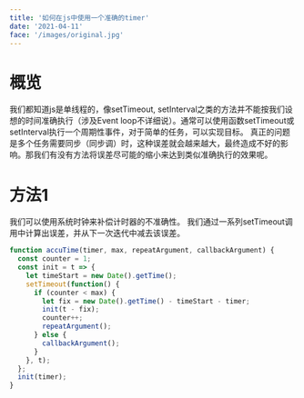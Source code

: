 ```yaml
---
title: '如何在js中使用一个准确的timer'
date: '2021-04-11'
face: '/images/original.jpg'
---
```


# 概览
我们都知道js是单线程的，像setTimeout, setInterval之类的方法并不能按我们设想的时间准确执行（涉及Event loop不详细说）。通常可以使用函数setTimeout或setInterval执行一个周期性事件，对于简单的任务，可以实现目标。 真正的问题是多个任务需要同步（同步调）时，这种误差就会越来越大，最终造成不好的影响。那我们有没有方法将误差尽可能的缩小来达到类似准确执行的效果呢。

# 方法1
我们可以使用系统时钟来补偿计时器的不准确性。 我们通过一系列setTimeout调用中计算出误差，并从下一次迭代中减去该误差。
```js
function accuTime(timer, max, repeatArgument, callbackArgument) {
  const counter = 1;
  const init = t => {
    let timeStart = new Date().getTime();
    setTimeout(function() {
      if (counter < max) {
        let fix = new Date().getTime() - timeStart - timer;
        init(t - fix);
        counter++;
        repeatArgument();
      } else {
        callbackArgument();
      }
    }, t);
  };
  init(timer);
}
```

